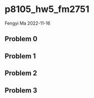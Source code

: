 p8105_hw5_fm2751
================
Fengyi Ma
2022-11-16

## Problem 0

## Problem 1

## Problem 2

## Problem 3
